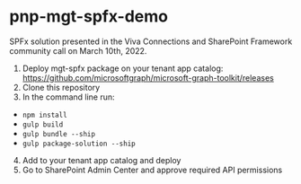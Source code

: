 # pnp-mgt-spfx-demo

SPFx solution presented in the Viva Connections and SharePoint Framework community call on March 10th, 2022.

1) Deploy mgt-spfx package on your tenant app catalog:
https://github.com/microsoftgraph/microsoft-graph-toolkit/releases
2) Clone this repository
3) In the command line run:
  - `npm install`
  - `gulp build`
  - `gulp bundle --ship`
  - `gulp package-solution --ship`
4) Add to your tenant app catalog and deploy
5) Go to SharePoint Admin Center and approve required API permissions